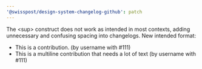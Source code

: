 ```yaml
---
'@swisspost/design-system-changelog-github': patch
---
```


The &lt;sup&gt; construct does not work as intended in most contexts, adding unnecessary and confusing spacing into changelogs. New intended format:

- This is a contribution. (by username with #111)
- This is a multiline contribution that needs
  a lot of text (by username with #111)
